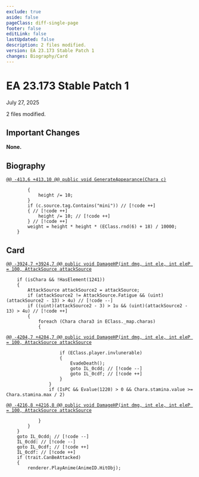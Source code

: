 ```yaml
---
exclude: true
aside: false
pageClass: diff-single-page
footer: false
editLink: false
lastUpdated: false
description: 2 files modified.
version: EA 23.173 Stable Patch 1
changes: Biography/Card
---
```


# EA 23.173 Stable Patch 1

July 27, 2025

2 files modified.

## Important Changes

**None.**
## Biography

[`@@ -413,6 +413,10 @@ public void GenerateAppearance(Chara c)`](https://github.com/Elin-Modding-Resources/Elin-Decompiled/blob/b2db43eb5d444287b3b0bcf8f49c51f30da5f24d/Elin/Biography.cs#L413-L418)
```cs:line-numbers=413
		{
			height /= 10;
		}
		if (c.source.tag.Contains("mini")) // [!code ++]
		{ // [!code ++]
			height /= 10; // [!code ++]
		} // [!code ++]
		weight = height * height * (EClass.rnd(6) + 18) / 10000;
	}

```

## Card

[`@@ -3924,7 +3924,7 @@ public void DamageHP(int dmg, int ele, int eleP = 100, AttackSource attackSource`](https://github.com/Elin-Modding-Resources/Elin-Decompiled/blob/b2db43eb5d444287b3b0bcf8f49c51f30da5f24d/Elin/Card.cs#L3924-L3930)
```cs:line-numbers=3924
	if (isChara && !HasElement(1241))
	{
		AttackSource attackSource2 = attackSource;
		if (attackSource2 != AttackSource.Fatigue && (uint)(attackSource2 - 13) > 4u) // [!code --]
		if ((uint)(attackSource2 - 3) > 1u && (uint)(attackSource2 - 13) > 4u) // [!code ++]
		{
			foreach (Chara chara3 in EClass._map.charas)
			{
```

[`@@ -4204,7 +4204,7 @@ public void DamageHP(int dmg, int ele, int eleP = 100, AttackSource attackSource`](https://github.com/Elin-Modding-Resources/Elin-Decompiled/blob/b2db43eb5d444287b3b0bcf8f49c51f30da5f24d/Elin/Card.cs#L4204-L4210)
```cs:line-numbers=4204
					if (EClass.player.invlunerable)
					{
						EvadeDeath();
						goto IL_0cdd; // [!code --]
						goto IL_0cdf; // [!code ++]
					}
				}
				if (IsPC && Evalue(1220) > 0 && Chara.stamina.value >= Chara.stamina.max / 2)
```

[`@@ -4216,8 +4216,8 @@ public void DamageHP(int dmg, int ele, int eleP = 100, AttackSource attackSource`](https://github.com/Elin-Modding-Resources/Elin-Decompiled/blob/b2db43eb5d444287b3b0bcf8f49c51f30da5f24d/Elin/Card.cs#L4216-L4223)
```cs:line-numbers=4216
			}
		}
	}
	goto IL_0cdd; // [!code --]
	IL_0cdd: // [!code --]
	goto IL_0cdf; // [!code ++]
	IL_0cdf: // [!code ++]
	if (trait.CanBeAttacked)
	{
		renderer.PlayAnime(AnimeID.HitObj);
```
